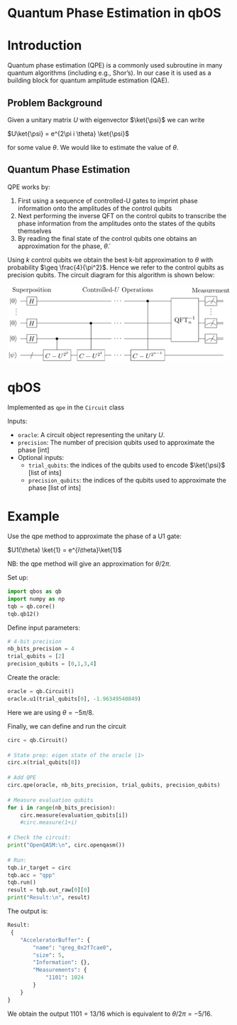 # Quantum Phase Estimation in qbOS

# Introduction

Quantum phase estimation (QPE) is a commonly used subroutine in many quantum algorithms (including e.g., Shor’s). In our case it is used as a building block for quantum amplitude estimation (QAE). 

## Problem Background

Given a unitary matrix $U$ with eigenvector $\ket{\psi}$ we can write

$U\ket{\psi} = e^{2\pi i \theta} \ket{\psi}$

for some value $\theta$. We would like to estimate the value of $\theta$. 

## Quantum Phase Estimation

QPE works by:

1. First using a sequence of controlled-U gates to imprint phase information onto the amplitudes of the control qubits
2. Next performing the inverse QFT on the control qubits to transcribe the phase information from the amplitudes onto the states of the qubits themselves
3. By reading the final state of the control qubits one obtains an approximation for the phase, $\tilde{\theta}$. 

Using $k$ control qubits we obtain the best k-bit approximation to $\theta$ with probability $\geq \frac{4}{\pi^2}$. Hence we refer to the control qubits as precision qubits. The circuit diagram for this algorithm is shown below:

![Untitled](Quantum%20Phase%20Estimation%20in%20qbOS%20ede1f2c66aff426f870bf620002c31ee/Untitled.png)

# qbOS

Implemented as `qpe` in the `Circuit` class

Inputs:

- `oracle`: A circuit object representing the unitary $U$.
- `precision`: The number of precision qubits used to approximate the phase [int]
- Optional inputs:
    - `trial_qubits`: the indices of the qubits used to encode $\ket{\psi}$ [list of ints]
    - `precision_qubits`: the indices of the qubits used to approximate the phase [list of ints]

# Example

Use the qpe method to approximate the phase of a U1 gate:

$U1(\theta) \ket{1} = e^{i\theta}\ket{1}$

NB: the qpe method will give an approximation for $\theta/2\pi$.

Set up:

```python
import qbos as qb
import numpy as np
tqb = qb.core()
tqb.qb12()
```

Define input parameters:

```python
# 4-bit precision
nb_bits_precision = 4
trial_qubits = [2]
precision_qubits = [0,1,3,4]
```

Create the oracle:

```python
oracle = qb.Circuit()
oracle.u1(trial_qubits[0], -1.96349540849)
```

Here we are using $\theta = -5\pi/8$. 

Finally, we can define and run the circuit

```python
circ = qb.Circuit()

# State prep: eigen state of the oracle |1>
circ.x(trial_qubits[0])

# Add QPE
circ.qpe(oracle, nb_bits_precision, trial_qubits, precision_qubits)

# Measure evaluation qubits
for i in range(nb_bits_precision):
    circ.measure(evaluation_qubits[i])
    #circ.measure(1+i)

# Check the circuit:
print("OpenQASM:\n", circ.openqasm())

# Run:
tqb.ir_target = circ
tqb.acc = "qpp"
tqb.run()
result = tqb.out_raw[0][0]
print("Result:\n", result)
```

The output is:

```python
Result:
 {
    "AcceleratorBuffer": {
        "name": "qreg_0x2f7cae0",
        "size": 5,
        "Information": {},
        "Measurements": {
            "1101": 1024
        }
    }
}
```

We obtain the output $1101 = 13/16$ which is equivalent to $\theta/2\pi = -5/16$.